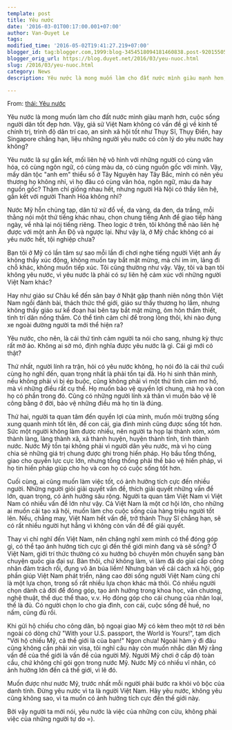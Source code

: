 ```yaml
---
template: post
title: Yêu nước
date: '2016-03-01T00:17:00.001+07:00'
author: Van-Duyet Le
tags: 
modified_time: '2016-05-02T19:41:27.219+07:00'
blogger_id: tag:blogger.com,1999:blog-3454518094181460838.post-9201550576330847907
blogger_orig_url: https://blog.duyet.net/2016/03/yeu-nuoc.html
slug: /2016/03/yeu-nuoc.html
category: News
description: Yêu nước là mong muốn làm cho đất nước mình giàu mạnh hơn, cuộc sống người dân tốt đẹp hơn. Vậy, giả sử Việt Nam không có vấn đề gì về kinh tế chính trị, trình độ dân trí cao, an sinh xã hội tốt như Thụy Sĩ, Thụy Điển, hay Singapore chẳng hạn, liệu những người yêu nước có còn lý do yêu nước hay không?

---
```


From: [thái: Yêu nước](http://vnhacker.blogspot.com/2016/01/yeu-nuoc.html#links)

Yêu nước là mong muốn làm cho đất nước mình giàu mạnh hơn, cuộc sống người dân tốt đẹp hơn. Vậy, giả sử Việt Nam không có vấn đề gì về kinh tế chính trị, trình độ dân trí cao, an sinh xã hội tốt như Thụy Sĩ, Thụy Điển, hay Singapore chẳng hạn, liệu những người yêu nước có còn lý do yêu nước hay không?

Yêu nước là sự gắn kết, mối liên hệ vô hình với những người có cùng văn hóa, có cùng ngôn ngữ, có cùng màu da, có cùng nguồn gốc với mình. Vậy, mấy dân tộc "anh em" thiểu số ở Tây Nguyên hay Tây Bắc, mình có nên yêu thương họ không nhỉ, vì họ đâu có cùng văn hóa, ngôn ngữ, màu da hay nguồn gốc? Thậm chí giống nhau hết, nhưng người Hà Nội có thấy liên hệ, gắn kết với người Thanh Hóa không nhỉ?

Nước Mỹ hỗn chủng tạp, dân tứ xứ đổ về, da vàng, da đen, da trắng, mỗi thằng nói một thứ tiếng khác nhau, chọn chung tiếng Anh để giao tiếp hàng ngày, về nhà lại nói tiếng riêng. Theo logic ở trên, tôi không thể nào liên hệ được với một anh Ấn Độ và ngược lại. Như vậy là, ở Mỹ chắc không có ai yêu nước hết, tội nghiệp chưa?

Bạn tôi ở Mỹ có lần tâm sự sao mỗi lần đi chơi nghe tiếng người Việt anh ấy không thấy xúc động, không muốn tay bắt mặt mừng, mà chỉ im im, lảng đi chỗ khác, không muốn tiếp xúc. Tôi cũng thường như vậy. Vậy, tôi và bạn tôi không yêu nước, vì yêu nước là phải có sự liên hệ cảm xúc với những người Việt Nam khác?

Hay như giáo sư Châu kể đến sân bay ở Nhật gặp thanh niên nông thôn Việt Nam ngồi đánh bài, thách thức thế giới, giáo sư thấy thương họ lắm, nhưng không thấy giáo sư kể đoạn hai bên tay bắt mặt mừng, ôm hôn thấm thiết, tình trí dân nồng thắm. Có thể tình cảm chỉ để trong lòng thôi, khi nào đụng xe ngoài đường người ta mới thể hiện ra?

Yêu nước, cho nên, là cái thứ tình cảm người ta nói cho sang, nhưng kỳ thực rất mờ ảo. Không ai sờ mó, định nghĩa được yêu nước là gì. Cái gì mới có thật?

Thứ nhất, người lính ra trận, hỏi có yêu nước không, họ nói đó là cái thứ cuối cùng họ nghĩ đến, quan trọng nhất là phải tồn tại đã. Họ hi sinh thân mình, nếu không phải vì bị ép buộc, cũng không phải vì một thứ tình cảm mơ hồ, mà vì những điều rất cụ thể. Họ muốn bảo vệ quyền lợi chung, mà họ và con họ có phần trong đó. Cũng có những người lính xả thân vì muốn bảo vệ lẽ công bằng ở đời, bảo vệ những điều mà họ tin là đúng.

Thứ hai, người ta quan tâm đến quyền lợi của mình, muốn môi trường sống xung quanh mình tốt lên, để con cái, gia đình mình cũng được sống tốt hơn. Sức một người không làm được nhiều, nên người ta họp lại thành xóm, xóm thành làng, làng thành xã, xã thành huyện, huyện thành tỉnh, tỉnh thành nước. Nước Mỹ tồn tại không phải vì người dân yêu nước, mà vì họ cùng chia sẻ những giá trị chung được ghi trong hiến pháp. Họ bầu tổng thống, giao cho quyền lực cực lớn, nhưng tổng thống phải thề bảo vệ hiến pháp, vì họ tin hiến pháp giúp cho họ và con họ có cuộc sống tốt hơn.

Cuối cùng, ai cũng muốn làm việc tốt, có ảnh hưởng tích cực đến nhiều người. Những người giỏi giải quyết vấn đề, thích giải quyết những vấn đề lớn, quan trọng, có ảnh hưởng sâu rộng. Người ta quan tâm Việt Nam vì Việt Nam có nhiều vấn đề lớn như vậy. Cả Việt Nam là một cơ hội lớn, cho những ai muốn cải tạo xã hội, muốn làm cho cuộc sống của hàng triệu người tốt lên. Nếu, chẳng may, Việt Nam hết vấn đề, trở thành Thụy Sĩ chẳng hạn, sẽ có rất nhiều người hụt hẫng vì không còn vấn đề để giải quyết.

Thay vì chỉ nghĩ đến Việt Nam, nên chăng nghĩ xem mình có thể đóng góp gì, có thể tạo ảnh hưởng tích cực gì đến thế giới mình đang và sẽ sống? Ở Việt Nam, giới trí thức thường có xu hướng bỏ chuyên môn chuyển sang bàn chuyện quốc gia đại sự. Bàn thôi, chứ không làm, vì làm đã do giai cấp công nhân đảm trách rồi, đụng vô ăn búa liềm! Nhưng bàn về cải cách xã hội, góp phần giúp Việt Nam phát triển, nâng cao đời sống người Việt Nam cũng chỉ là một lựa chọn, trong số rất nhiều lựa chọn khác mà thôi. Có nhiều người chọn dành cả đời để đóng góp, tạo ảnh hưởng trong khoa học, văn chương, nghệ thuật, thể dục thể thao, v.v. Họ đóng góp cho cái chung của nhân loại, thế là đủ. Có người chọn lo cho gia đình, con cái, cuộc sống đề huề, no nấm, cũng đủ rồi.

Khi gửi hộ chiếu cho công dân, bộ ngoại giao Mỹ có kèm theo một tờ rơi bên ngoài có dòng chữ "With your U.S. passport, the World is Yours!", tạm dịch "Với hộ chiếu Mỹ, cả thế giới là của bạn!" Ngon chưa! Ngoài hàm ý đi đâu cũng không cần phải xin visa, tôi nghĩ câu này còn muốn nhắc dân Mỹ rằng vấn đề của thế giới là vấn đề của người Mỹ. Người Mỹ chơi ở cấp độ toàn cầu, chứ không chỉ gói gọn trong nước Mỹ. Nước Mỹ có nhiều vĩ nhân, có ảnh hưởng lớn đến cả thế giới, vì lẽ đó.

Muốn được như nước Mỹ, trước nhất mỗi người phải bước ra khỏi vỏ bộc của danh tính. Đừng yêu nước vì ta là người Việt Nam. Hãy yêu nước, không yêu cũng không sao, vì ta muốn có ảnh hưởng tích cực đến thế giới này.

Bởi vậy người ta mới nói, yêu nước là việc của những con cừu, không phải việc của những người tự do =).
